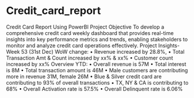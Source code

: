 # Credit_card_report
Credit Card Report Using PowerBI
Project Objective
To develop a comprehensive credit card weekly dashboard that provides real-time insights into key performance metrics and trends, enabling stakeholders to monitor and analyze credit card operations effectively.
Project Insights- Week 53 (31st Dec)
WoW change: 
•    Revenue increased by 28.8%, 
•    Total Transaction Amt & Count increased by xx% & xx%
•    Customer count increased by xx%
Overview YTD:
•    Overall revenue is 57M
•    Total interest is 8M
•    Total transaction amount is 46M
•    Male customers are contributing more in revenue 31M, female 26M
•    Blue & Silver credit card are contributing to 93% of overall transactions
•    TX, NY & CA is contributing to 68%
•    Overall Activation rate is 57.5%
•    Overall Delinquent rate is 6.06%

